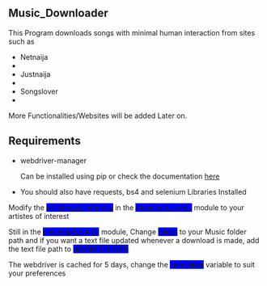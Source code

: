 ## Music_Downloader

This Program downloads songs with minimal human interaction from sites such as 
<ul>   
    <li>Netnaija<li>
    <li>Justnaija<li>
    <li>Songslover<li>
</ul>
More Functionalities/Websites will be added Later on.

## Requirements
<ul>
    <li>webdriver-manager 
        <p>Can be installed using pip or check the documentation <a href="https://pypi.org/project/webdriver-manager/">here</a></p>
    </li>
    <li>You should also have requests, bs4 and selenium Libraries Installed</li>
</ul>

<p>Modify the <span style="background-color:blue">artistes_of_interests</span> in the <span style="background-color:blue">download_songs</span> module to your artistes of interest</p>
<p>Still in the <span style="background-color:blue">download_songs</span> module, Change <span style="background-color:blue">folder</span> to your Music folder path and 
if you want a text file updated whenever a download is made, add the text file path to <span style="background-color:blue">update_file_path</span></p>
<p>The webdriver is cached for 5 days, change the <span style="background-color:blue">num_days</span> variable to suit your preferences</p>
